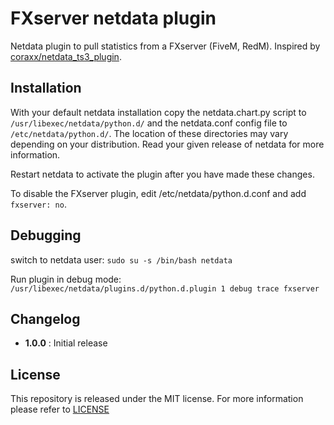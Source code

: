 # FXserver netdata plugin

Netdata plugin to pull statistics from a FXserver (FiveM, RedM).
Inspired by [coraxx/netdata_ts3_plugin](https://github.com/coraxx/netdata_ts3_plugin).

## Installation ##

With your default netdata installation copy the netdata.chart.py script to
`/usr/libexec/netdata/python.d/` and the netdata.conf config file to
`/etc/netdata/python.d/`. The location of these directories may vary depending
on your distribution. Read your given release of netdata for more information.

Restart netdata to activate the plugin after you have made these changes.

To disable the FXserver plugin, edit /etc/netdata/python.d.conf and add `fxserver: no`.

## Debugging
switch to netdata user:
`sudo su -s /bin/bash netdata`

Run plugin in debug mode:
`/usr/libexec/netdata/plugins.d/python.d.plugin 1 debug trace fxserver`

## Changelog

- **1.0.0** : Initial release

## License

This repository is released under the MIT license. For more information please
refer to [LICENSE](https://github.com/ajanvier/netdata-fxserver/blob/master/LICENSE)
